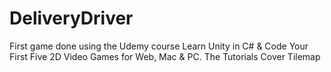 # DeliveryDriver
First game done using the Udemy course Learn Unity in C# & Code Your First Five 2D Video Games for Web, Mac & PC. The Tutorials Cover Tilemap